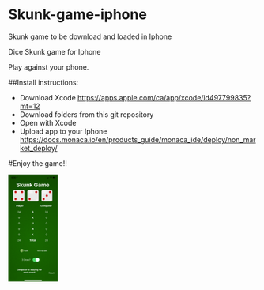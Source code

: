 # Skunk-game-iphone
Skunk game to be download and loaded in Iphone

Dice Skunk game for Iphone

Play against your phone.

##Install instructions:
- Download Xcode https://apps.apple.com/ca/app/xcode/id497799835?mt=12
- Download folders from this git repository
- Open with Xcode
- Upload app to your Iphone https://docs.monaca.io/en/products_guide/monaca_ide/deploy/non_market_deploy/

#Enjoy the game!!

<img src="IMG_4021.PNG" alt="screenshoot" width="100"/>